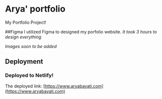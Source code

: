 # Arya' portfolio
My Portfolio Project!

##Figma 
 I utilized Figma to designed my porfolio website.
    _It took 3 hours to design everything_
    
*Images soon to be added*


## Deployment
### Deployed to Netlify!

The deployed link: [https://www.aryabayati.com](https://www.aryabayati.com)
